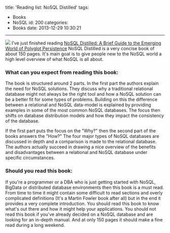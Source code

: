 title: 'Reading list: NoSQL Distilled'
tags:
  - Books
  - NoSQL
id: 200
categories:
  - Books
date: 2013-12-29 10:30:21
---

[![](https://ws-na.amazon-adsystem.com/widgets/q?_encoding=UTF8&ASIN=0321826620&Format=_SL160_&ID=AsinImage&MarketPlace=US&ServiceVersion=20070822&WS=1&tag=solisynt-20)](https://www.amazon.com/gp/product/0321826620/ref=as_li_tf_il?ie=UTF8&camp=1789&creative=9325&creativeASIN=0321826620&linkCode=as2&tag=solisynt-20)
I've just finished reading [NoSQL Distilled: A Brief Guide to the Emerging World of Polyglot Persistence](http://www.amazon.com/gp/product/0321826620/ref=as_li_tf_tl?ie=UTF8&camp=1789&creative=9325&creativeASIN=0321826620&linkCode=as2&tag=solisynt-20)
NoSQL Distilled is a very concise book of about 150 pages. It's main goal is to give people new to the NoSQL world a high level overview of what NoSQL is all about.  

<!-- more-->

### What can you expect from reading this book:

The book is structured around 2 parts. 
In the first part the authors explain the need for NoSQL solutions. They discuss why a traditional relational database might not always be the right tool and how a NoSQL solution can be a better fit for some types of problems. Building on this the difference between a relational and NoSQL data-model is explained by providing examples in some of the most common NoSQL databases. The focus then shifts on database distribution models and how they impact the consistency of the database.

If the first part puts the focus on the "Why?" then the second part of the books answers the "How?"
The four major types of NoSQL databases are discussed in depth and a comparison is made to the relational database. The authors actually succeed in drawing a nice overview of the benefits and disadvantages between a relational and NoSQL database under specific circumstances.  

### Should you read this book:

If you're a programmer or a DBA who is just getting started with NoSQL, BigData or distributed database environments then this book is a must read. From time to time it might contain some difficult to read sections and overly complicated definitions (It's a Martin Fowler book after all) but in the end it provides a very complete introduction. You should read this book to know what's out there and how it might help your applications. You should not read this book if you've already decided on a NoSQL database and are looking for an in-depth manual. 
And at only 150 pages it should make a fine read during a long weekend.  